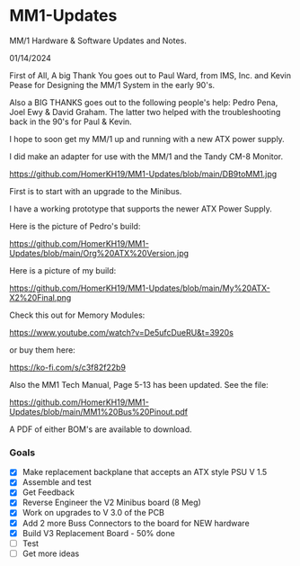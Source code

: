 # MM1-Updates

MM/1 Hardware & Software Updates and Notes.

01/14/2024

First of All, A big Thank You goes out to Paul Ward, from IMS, Inc. and Kevin Pease for Designing the MM/1 System in the early 90's.

Also a BIG THANKS goes out to the following people's help: Pedro Pena, Joel Ewy & David Graham.
The latter two helped with the troubleshooting back in the 90's for Paul & Kevin.

I hope to soon get my MM/1 up and running with a new ATX power supply.

I did make an adapter for use with the MM/1 and the Tandy CM-8 Monitor.

https://github.com/HomerKH19/MM1-Updates/blob/main/DB9toMM1.jpg

First is to start with an upgrade to the Minibus.

I have a working prototype that supports the newer ATX Power Supply.

Here is the picture of Pedro's build:

https://github.com/HomerKH19/MM1-Updates/blob/main/Org%20ATX%20Version.jpg

Here is a picture of my build:

https://github.com/HomerKH19/MM1-Updates/blob/main/My%20ATX-X2%20Final.png

Check this out for Memory Modules:

https://www.youtube.com/watch?v=De5ufcDueRU&t=3920s

or buy them here:

https://ko-fi.com/s/c3f82f22b9

Also the MM1 Tech Manual, Page 5-13 has been updated.
See the file:

https://github.com/HomerKH19/MM1-Updates/blob/main/MM1%20Bus%20Pinout.pdf

A PDF of either BOM's are available to download.

### Goals
- [X] Make replacement backplane that accepts an ATX style PSU V 1.5
- [X] Assemble and test
- [X] Get Feedback
- [X] Reverse Engineer the V2 Minibus board (8 Meg)
- [X] Work on upgrades to V 3.0 of the PCB
- [X] Add 2 more Buss Connectors to the board for NEW hardware
- [X] Build V3 Replacement Board - 50% done
- [ ] Test
- [ ] Get more ideas
